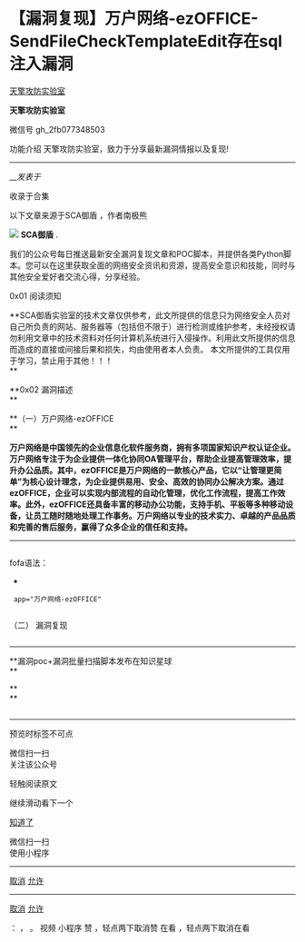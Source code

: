 #  【漏洞复现】万户网络-ezOFFICE-SendFileCheckTemplateEdit存在sql注入漏洞

[ 天擎攻防实验室 ](javascript:void\(0\);)

**天擎攻防实验室** ![]()

微信号 gh_2fb077348503

功能介绍 天擎攻防实验室，致力于分享最新漏洞情报以及复现!

____

___发表于_

收录于合集

以下文章来源于SCA御盾 ，作者南极熊

![](http://wx.qlogo.cn/mmhead/Q3auHgzwzM7cTwQWNEuDn3pWsqkeRpJepQWhPWOfFkkjGoATcqY44g/0)
**SCA御盾** .

我们的公众号每日推送最新安全漏洞复现文章和POC脚本，并提供各类Python脚本。您可以在这里获取全面的网络安全资讯和资源，提高安全意识和技能，同时与其他安全爱好者交流心得，分享经验。

0x01 阅读须知  

**SCA御盾实验室的技术文章仅供参考，此文所提供的信息只为网络安全人员对自己所负责的网站、服务器等（包括但不限于）进行检测或维护参考，未经授权请勿利用文章中的技术资料对任何计算机系统进行入侵操作。利用此文所提供的信息而造成的直接或间接后果和损失，均由使用者本人负责。
本文所提供的工具仅用于学习，禁止用于其他！！！  
**

 **0x02 漏洞描述  
**

 **（一）万户网络-ezOFFICE  
**

**万户网络是中国领先的企业信息化软件服务商，拥有多项国家知识产权认证企业。万户网络专注于为企业提供一体化协同OA管理平台，帮助企业提高管理效率，提升办公品质。其中，ezOFFICE是万户网络的一款核心产品，它以“让管理更简单”为核心设计理念，为企业提供易用、安全、高效的协同办公解决方案。通过ezOFFICE，企业可以实现内部流程的自动化管理，优化工作流程，提高工作效率。此外，ezOFFICE还具备丰富的移动办公功能，支持手机、平板等多种移动设备，让员工随时随地处理工作事务。万户网络以专业的技术实力、卓越的产品品质和完善的售后服务，赢得了众多企业的信任和支持。**

 ****

![]()

fofa语法：

  * 

    
    
     app="万户网络-ezOFFICE"

![]()

（二） 漏洞复现  

  

![]()

 ****  

  

 **漏洞poc+漏洞批量扫描脚本发布在知识星球  
**

 **  
**

![]()

 ****

预览时标签不可点

微信扫一扫  
关注该公众号

轻触阅读原文

继续滑动看下一个

[知道了](javascript:;)

微信扫一扫  
使用小程序

****

[取消](javascript:void\(0\);) [允许](javascript:void\(0\);)

****

[取消](javascript:void\(0\);) [允许](javascript:void\(0\);)

： ， 。   视频 小程序 赞 ，轻点两下取消赞 在看 ，轻点两下取消在看

